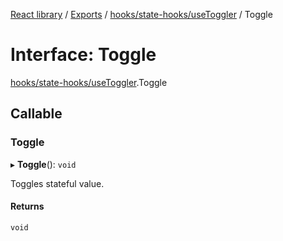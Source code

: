 [React library](../index.md) / [Exports](../modules.md) / [hooks/state-hooks/useToggler](../modules/hooks_state_hooks_useToggler.md) / Toggle

# Interface: Toggle

[hooks/state-hooks/useToggler](../modules/hooks_state_hooks_useToggler.md).Toggle

## Callable

### Toggle

▸ **Toggle**(): `void`

Toggles stateful value.

#### Returns

`void`
